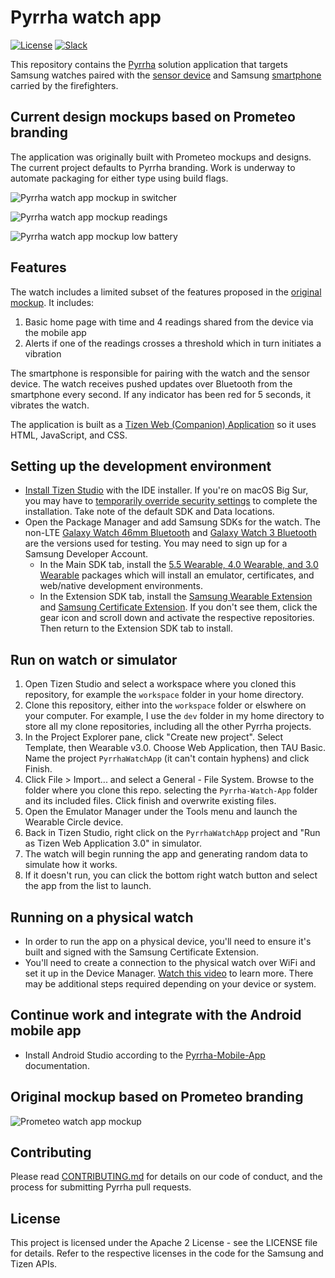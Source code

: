 # Pyrrha watch app

[![License](https://img.shields.io/badge/License-Apache2-blue.svg)](https://www.apache.org/licenses/LICENSE-2.0) [![Slack](https://img.shields.io/static/v1?label=Slack&message=%23prometeo-pyrrha&color=blue)](https://callforcode.org/slack)

This repository contains the [Pyrrha](https://github.com/Pyrrha-Platform/Pyrrha) solution application that targets Samsung watches paired with the [sensor device](https://github.com/Pyrrha-Platform/Pyrrha-Firmware) and Samsung [smartphone](https://github.com/Pyrrha-Platform/Pyrrha-Watch-App) carried by the firefighters.

## Current design mockups based on Prometeo branding

The application was originally built with Prometeo mockups and designs. The current project defaults to Pyrrha branding. Work is underway to automate packaging for either type using build flags.

![Pyrrha watch app mockup in switcher](img/Watch-001.png)

![Pyrrha watch app mockup readings](img/Watch-002.png)

![Pyrrha watch app mockup low battery](img/Watch-003.png)

## Features

The watch includes a limited subset of the features proposed in the [original mockup](#original-mockup). It includes:

1. Basic home page with time and 4 readings shared from the device via the mobile app
1. Alerts if one of the readings crosses a threshold which in turn initiates a vibration

The smartphone is responsible for pairing with the watch and the sensor device. The watch receives pushed updates over Bluetooth from the smartphone every second. If any indicator has been red for 5 seconds, it vibrates the watch.

The application is built as a [Tizen Web (Companion) Application](https://developer.samsung.com/galaxy-watch-develop/creating-your-first-app/web-companion/setup-sdk.html) so it uses HTML, JavaScript, and CSS.

## Setting up the development environment

- [Install Tizen Studio](https://developer.tizen.org/development/tizen-studio/download) with the IDE installer. If you're on macOS Big Sur, you may have to [temporarily override security settings](https://support.apple.com/en-us/HT202491) to complete the installation. Take note of the default SDK and Data locations.
- Open the Package Manager and add Samsung SDKs for the watch. The non-LTE [Galaxy Watch 46mm Bluetooth](https://www.samsung.com/es/wearables/galaxy-watch-r800/) and [Galaxy Watch 3 Bluetooth](https://www.samsung.com/us/watches/galaxy-watch3/) are the versions used for testing. You may need to sign up for a Samsung Developer Account.
  - In the Main SDK tab, install the [5.5 Wearable, 4.0 Wearable, and 3.0 Wearable](https://developer.samsung.com/galaxy-watch-develop/creating-your-first-app/web-companion/setup-sdk.html) packages which will install an emulator, certificates, and web/native development environments.
  - In the Extension SDK tab, install the [Samsung Wearable Extension](https://developer.samsung.com/galaxy-watch-develop/extension-api-reference.html) and [Samsung Certificate Extension](https://developer.samsung.com/galaxy-watch-develop/getting-certificates/install.html). If you don't see them, click the gear icon and scroll down and activate the respective repositories. Then return to the Extension SDK tab to install.

## Run on watch or simulator

1. Open Tizen Studio and select a workspace where you cloned this repository, for example the `workspace` folder in your home directory.
1. Clone this repository, either into the `workspace` folder or elswhere on your computer. For example, I use the `dev` folder in my home directory to store all my clone repositories, including all the other Pyrrha projects.
1. In the Project Explorer pane, click "Create new project". Select Template, then Wearable v3.0. Choose Web Application, then TAU Basic. Name the project `PyrrhaWatchApp` (it can't contain hyphens) and click Finish.
1. Click File > Import... and select a General - File System. Browse to the folder where you clone this repo. selecting the `Pyrrha-Watch-App` folder and its included files. Click finish and overwrite existing files.
1. Open the Emulator Manager under the Tools menu and launch the Wearable Circle device.
1. Back in Tizen Studio, right click on the `PyrrhaWatchApp` project and "Run as Tizen Web Application 3.0" in simulator.
1. The watch will begin running the app and generating random data to simulate how it works.
1. If it doesn't run, you can click the bottom right watch button and select the app from the list to launch.

## Running on a physical watch

- In order to run the app on a physical device, you'll need to ensure it's built and signed with the Samsung Certificate Extension.
- You'll need to create a connection to the physical watch over WiFi and set it up in the Device Manager. [Watch this video](https://www.youtube.com/watch?v=BqWjvi9rQuY) to learn more. There may be additional steps required depending on your device or system.

## Continue work and integrate with the Android mobile app

- Install Android Studio according to the [Pyrrha-Mobile-App](https://github.com/Pyrrha-Platform/Pyrrha-Mobile-App) documentation.

## Original mockup based on Prometeo branding

![Prometeo watch app mockup](img/prometeo-watch-mockups.jpg)

## Contributing

Please read [CONTRIBUTING.md](CONTRIBUTING.md) for details on our code of conduct, and the process for submitting Pyrrha pull requests.

## License

This project is licensed under the Apache 2 License - see the LICENSE file for details. Refer to the respective licenses in the code for the Samsung and Tizen APIs.

